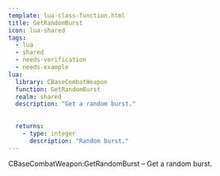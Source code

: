 ```yaml
---
template: lua-class-function.html
title: GetRandomBurst
icon: lua-shared
tags:
  - lua
  - shared
  - needs-verification
  - needs-example
lua:
  library: CBaseCombatWeapon
  function: GetRandomBurst
  realm: shared
  description: "Get a random burst."
  
  
  returns:
    - type: integer
      description: "Random burst."
---
```


<div class="lua__search__keywords">
CBaseCombatWeapon:GetRandomBurst &#x2013; Get a random burst.
</div>
